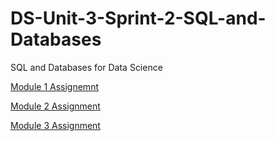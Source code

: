 # DS-Unit-3-Sprint-2-SQL-and-Databases
SQL and Databases for Data Science

[Module 1 Assignemnt](https://github.com/jcs-lambda/DS-Unit-3-Sprint-2-SQL-and-Databases/tree/master/module1-introduction-to-sql/assignment)

[Module 2 Assignment](https://github.com/jcs-lambda/DS-Unit-3-Sprint-2-SQL-and-Databases/tree/master/module2-sql-for-analysis/assignment)

[Module 3 Assignment](https://github.com/jcs-lambda/DS-Unit-3-Sprint-2-SQL-and-Databases/tree/master/module3-nosql-and-document-oriented-databases/assignment)
